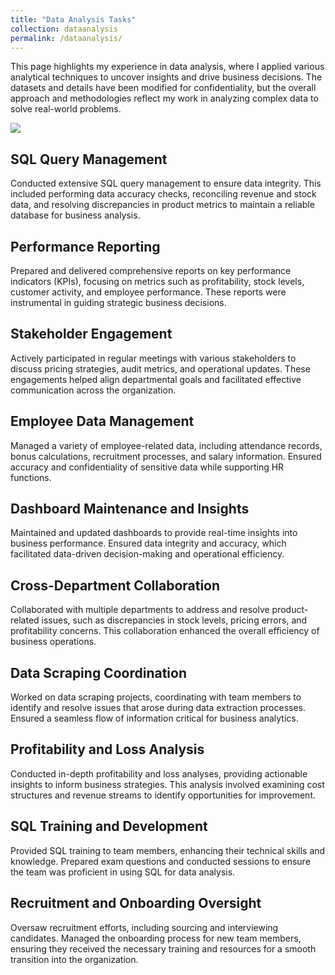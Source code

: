 ```yaml
---
title: "Data Analysis Tasks"
collection: dataanalysis
permalink: /dataanalysis/
---
```

This page highlights my experience in data analysis, where I applied various analytical techniques to uncover insights and drive business decisions. The datasets and details have been modified for confidentiality, but the overall approach and methodologies reflect my work in analyzing complex data to solve real-world problems.

<img src='/images/reportanalysis2.jpg'>

## SQL Query Management

Conducted extensive SQL query management to ensure data integrity. This included performing data accuracy checks, reconciling revenue and stock data, and resolving discrepancies in product metrics to maintain a reliable database for business analysis.

## Performance Reporting

Prepared and delivered comprehensive reports on key performance indicators (KPIs), focusing on metrics such as profitability, stock levels, customer activity, and employee performance. These reports were instrumental in guiding strategic business decisions.

## Stakeholder Engagement

Actively participated in regular meetings with various stakeholders to discuss pricing strategies, audit metrics, and operational updates. These engagements helped align departmental goals and facilitated effective communication across the organization.

## Employee Data Management

Managed a variety of employee-related data, including attendance records, bonus calculations, recruitment processes, and salary information. Ensured accuracy and confidentiality of sensitive data while supporting HR functions.

## Dashboard Maintenance and Insights

Maintained and updated dashboards to provide real-time insights into business performance. Ensured data integrity and accuracy, which facilitated data-driven decision-making and operational efficiency.

## Cross-Department Collaboration

Collaborated with multiple departments to address and resolve product-related issues, such as discrepancies in stock levels, pricing errors, and profitability concerns. This collaboration enhanced the overall efficiency of business operations.

## Data Scraping Coordination

Worked on data scraping projects, coordinating with team members to identify and resolve issues that arose during data extraction processes. Ensured a seamless flow of information critical for business analytics.

## Profitability and Loss Analysis

Conducted in-depth profitability and loss analyses, providing actionable insights to inform business strategies. This analysis involved examining cost structures and revenue streams to identify opportunities for improvement.

## SQL Training and Development

Provided SQL training to team members, enhancing their technical skills and knowledge. Prepared exam questions and conducted sessions to ensure the team was proficient in using SQL for data analysis.

## Recruitment and Onboarding Oversight

Oversaw recruitment efforts, including sourcing and interviewing candidates. Managed the onboarding process for new team members, ensuring they received the necessary training and resources for a smooth transition into the organization.
